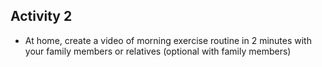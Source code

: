 ## Activity 2
- At home, create a video of morning exercise routine in 2 minutes with your family members or relatives (optional with family members)


